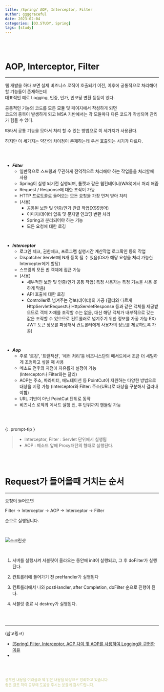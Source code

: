 ```yaml
---
title: /Spring/ AOP, Interceptor, Filter
author: ggggraceful
date: 2023-02-04
categories: [03.STUDY, Spring]
tags: [study]
---
```


<br/>
<br/>

# AOP, Interceptor, Filter

---

웹 개발을 하다 보면 실제 비즈니스 로직이 호출되기 이전, 이후에 공통적으로 처리해야 할 기능들이 존재하는데  
대표적인 예로 Logging, 인증, 인가, 인코딩 변환 등등이 있다.  

공통적인 기능의 코드를 모든 모듈 및 페이지에서 작성하게 되면   
코드의 중복이 발생하게 되고 MSA 기반에서는 각 모듈마다 다른 코드가 작성되어 관리가 힘들 수 있다.  

따라서 공통 기능을 모아서 처리 할 수 있는 방법으로 이 세가지가 사용된다.  

하지만 이 세가지는 약간의 차이점이 존재하는데 우선 호출되는 시기가 다르다.

<br/>
<br/>

- ***Filter***
  - 일반적으로 스프링과 무관하게 전역적으로 처리해야 하는 작업들을 처리할때 사용
  - Spring이 실행 되기전 실행되며, 톰캣과 같은 웹컨테이너(WAS)에서 처리 해줌
  - Request / Response에 대한 조작이 가능
  - HTTP 프로토콜로 들어오는 모든 요청을 가장 먼저 받아 처리
  - (사용)
    - 공통된 보안 및 인증/인가 관련 작업(XSS방어)
    - 이미지/데이터 압축 및 문자열 인코딩 변환 처리
    - Spring과 분리되어야 하는 기능
    - 모든 요청에 대한 로깅

<br/>

- ***Interceptor***
  - 로그인 체크, 권한체크, 프로그램 실행시간 계산작업 로그확인 등의 작업
  - Dispatcher Servlet에 N개 등록 될 수 있음(DS가 해당 요청을 처리 가능한 Intercepter에게 할당)  
  - 스프링의 모든 빈 객체에 접근 가능
  - (사용)
    - 세부적인 보안 및 인증/인가 공통 작업( 특정 사용자는 특정 기능을 사용 못하게 막음)
    - API 호출에 대한 로깅
    - Controller로 넘겨주는 정보(데이터)의 가공
      (필터와 다르게 HttpServletRequest나 HttpServletResponse 등과 같은 객체를 제공받으므로 객체 자체를 조작할 수는 없음,
      대신 해당 객체가 내부적으로 갖는 값은 조작할 수 있으므로 컨트롤러로 넘겨주기 위한 정보를 가공 가능
      EX) JWT 토큰 정보를 파싱해서 컨트롤러에게 사용자의 정보를 제공하도록 가공)


<br/>

- ***Aop***
  - 주로 '로깅', '트랜잭션', '에러 처리'등 비즈니스단의 메서드에서 조금 더 세밀하게 조정하고 싶을 때 사용
  - 메소드 전후의 지점에 자유롭게 설정이 가능  
    (Interceptor나 Filter와는 달리)
  - AOP는 주소, 파라미터, 애노테이션 등 PointCut이 지원하는 다양한 방법으로 대상을 지정 가능
    (Interceptor와 Filter: 주소(URL)로 대상을 구분해서 걸러내야함)
  - URL 기반이 아닌 PointCut 단위로 동작
  - 비즈니스 로직의 메서드 실행 전, 후 단위까지 핸들링 가능

<br/>
<br/>

{: .prompt-tip }
> - Interceptor, Filter : Servlet 단위에서 실행됨
> - AOP : 메소드 앞에 Proxy패턴의 형태로 실행된다.

<br/>
<br/>

# Request가 들어올때 거치는 순서

---

요청이 들어오면  

Filter → Interceptor → AOP → Interceptor → Filter   

순으로 실행됩니다.  

<br/>

![스크린샷](https://user-images.githubusercontent.com/109974940/216751327-1817906e-383d-462a-8e2e-5b395509d265.png)

<br/>


1. 서버를 실행시켜 서블릿이 올라오는 동안에 init이 실행되고, 그 후 doFilter가 실행된다.

2. 컨트롤러에 들어가기 전 preHandler가 실행된다

3. 컨트롤러에서 나와 postHandler, after Completion, doFilter 순으로 진행이 된다.

4. 서블릿 종료 시 destroy가 실행된다.

<br/>
<br/>

---

(참고링크)

- [[Spring] Filter, Interceptor, AOP 차이 및 AOP를 사용하여 Logging을 구현한 이유](https://velog.io/@miot2j/Spring-Filter-Interceptor-AOP-%EC%B0%A8%EC%9D%B4-%EB%B0%8F-AOP%EB%A5%BC-%EC%82%AC%EC%9A%A9%ED%95%98%EC%97%AC-Logging%EC%9D%84-%EA%B5%AC%ED%98%84%ED%95%9C-%EC%9D%B4%EC%9C%A0
  )
- [](https://goddaehee.tistory.com/154)

<br/>
<br/>

<span style="font-size: 12px; color:  #cbce91"> 공부한 내용을 여러글과 책 읽은 내용을 바탕으로 정리하고 있습니다.</span>  
<span style="font-size: 12px; color:  #cbce91"> 좋은 글로 저의 공부에 도움을 주시는 분들께 감사드립니다. </span>

<!--

❤️면접예상질문 ❤️

-->


